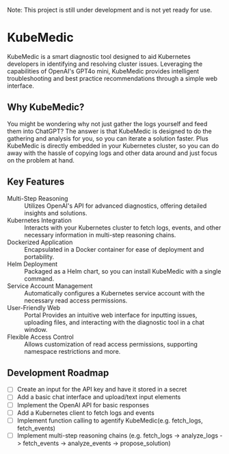 Note: This project is still under development and is not yet ready for use.

# KubeMedic

KubeMedic is a smart diagnostic tool designed to aid Kubernetes developers in identifying and resolving cluster issues. Leveraging the capabilities of OpenAI's GPT4o mini, KubeMedic provides intelligent troubleshooting and best practice recommendations through a simple web interface.

## Why KubeMedic?
You might be wondering why not just gather the logs yourself and feed them into ChatGPT? The answer is that KubeMedic is designed to do the gathering and analysis for you, so you can iterate a solution faster. Plus KubeMedic is directly embedded in your Kubernetes cluster, so you can do away with the hassle of copying logs and other data around and just focus on the problem at hand.

## Key Features
<dl>
    <dt>Multi-Step Reasoning</dt>
    <dd>Utilizes OpenAI's API for advanced diagnostics, offering detailed insights and solutions.</dd>
    <dt>Kubernetes Integration</dt>
    <dd>Interacts with your Kubernetes cluster to fetch logs, events, and other necessary information in multi-step reasoning chains.</dd>
    <dt>Dockerized Application</dt>
    <dd>Encapsulated in a Docker container for ease of deployment and portability.</dd>
    <dt>Helm Deployment</dt>
    <dd>Packaged as a Helm chart, so you can install KubeMedic with a single command.</dd>
    <dt>Service Account Management</dt>
    <dd>Automatically configures a Kubernetes service account with the necessary read access permissions.</dd>
    <dt>User-Friendly Web</dt>
    <dd>Portal Provides an intuitive web interface for inputting issues, uploading files, and interacting with the diagnostic tool in a chat window.</dd>
    <dt>Flexible Access Control</dt>
    <dd>Allows customization of read access permissions, supporting namespace restrictions and more.</dd>
</dl>

## Development Roadmap
- [ ] Create an input for the API key and have it stored in a secret
- [ ] Add a basic chat interface and upload/text input elements
- [ ] Implement the OpenAI API for basic responses
- [ ] Add a Kubernetes client to fetch logs and events
- [ ] Implement function calling to agentify KubeMedic(e.g. fetch_logs, fetch_events)
- [ ] Implement multi-step reasoning chains (e.g. fetch_logs -> analyze_logs -> fetch_events -> analyze_events -> propose_solution)